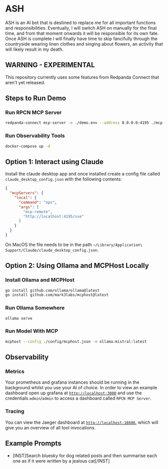 ASH
===

ASH is an AI bot that is destined to replace me for all important functions and responsibilities. Eventually, I will switch ASH on manually for the final time, and from that moment onwards it will be responsible for its own fate. Once ASH is complete I will finally have time to skip fancifully through the countryside wearing linen clothes and singing about flowers, an activity that will likely result in my death.

## WARNING - EXPERIMENTAL

This repository currently uses some features from Redpanda Connect that aren't yet released.

## Steps to Run Demo

### Run RPCN MCP Server

```sh
redpanda-connect mcp-server -e ./demo.env --address 0.0.0.0:4195 ./mcp
```

### Run Observability Tools

```sh
docker-compose up -d
```

## Option 1: Interact using Claude

Install the claude desktop app and once installed create a config file called `claude_desktop_config.json` with the following contents:

```json
{
  "mcpServers": {
    "local": {
      "command": "npx",
      "args": [
        "mcp-remote",
        "http://localhost:4195/sse"
      ]
    }
  }
}
```

On MacOS the file needs to be in the path `~/Library/Application\ Support/Claude/claude_desktop_config.json`.

## Option 2: Using Ollama and MCPHost Locally

### Install Ollama and MCPHost

```sh
go install github.com/ollama/ollama@latest
go install github.com/mark3labs/mcphost@latest
```

### Run Ollama Somewhere

```sh
ollama serve
```

### Run Model With MCP

```sh
mcphost --config ./config/mcphost.json -m ollama:mistral:latest
```

## Observability

### Metrics

Your prometheus and grafana instances should be running in the background whilst you use your AI of choice. In order to view an example dashboard open up grafana at [`http://localhost:3000`](http://localhost:3000) and use the credentials `admin`/`admin` to access a dashboard called `RPCN MCP Server`.

### Tracing

You can view the Jaeger dashboard at [`http://localhost:16686`](http://localhost:16686), which will give you an overview of all tool invocations.

## Example Prompts

- [INST]Search bluesky for dog related posts and then summarise each one as if it were written by a jealous cat[/INST]

